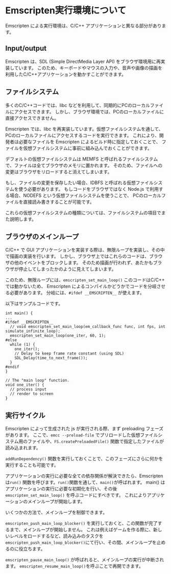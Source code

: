 # Emscripten実行環境について
Emscripten による実行環境は、C/C++ アプリケーションと異なる部分があります。

## Input/output

Emscripten は、SDL (Simple DirectMedia Layer API) をブラウザ環境用に再実装しています。
このため、キーボードやマウスの入力や、音声や画像の描画を利用したC/C++アプリケーションを動かすことができます。

## ファイルシステム
多くのC/C++コードでは、libc などを利用して、同期的にPCのローカルファイルにアクセスできます。
しかし、ブラウザ環境では、PCのローカルファイルに直接アクセスできません。

Emscripten では、libc を再実装しています。仮想ファイルシステムを通して、
PCのローカルファイルにアクセスするコードを実行できます。
これにより、開発者は必要なファイルを Emscripten によるビルド時に指定しておくことで、
ファイルを仮想ファイルシステムに事前に組み込んでおくことができます。

デフォルトの仮想ファイルシステムは MEMFS と呼ばれるファイルシステムで、ファイルは全てブラウザのメモリに置かれます。
そのため、ファイルへの変更はブラウザをリロードすると消えてしまいます。

もし、ファイルの変更を保存したい場合、IDBFS と呼ばれる仮想ファイルシステムを使う必要があります。
もしコードをブラウザではなく Node.js で利用する場合、NODEFS という仮想ファイルシステムを使うことで、
PCのローカルファイルを直接読み書きすることが可能です。

これらの仮想ファイルシステムの種類については、ファイルシステムの項目でまた説明します。


## ブラウザのメインループ

C/C++ で GUI アプリケーションを実装する際は、無限ループを実装し、その中で描画の実装を行います。
しかし、ブラウザ上ではこれらのコードは、ブラウザの他のイベントをブロックします。
そのため描画が行われず、あたかもブラウザが停止してしまったかのように見えてしまいます。

このため、無限ループには、`emscripten_set_main_loop()` このコードはC/C++ では動かないため、
Emscripten によるコンパイルかどうかでコードを分岐させる必要があります。
分岐には、`#ifdef __EMSCRIPTEN__` が使えます。

以下はサンプルコードです。
```
int main() {
...
#ifdef __EMSCRIPTEN__
  // void emscripten_set_main_loop(em_callback_func func, int fps, int simulate_infinite_loop);
  emscripten_set_main_loop(one_iter, 60, 1);
#else
  while (1) {
    one_iter();
    // Delay to keep frame rate constant (using SDL)
    SDL_Delay(time_to_next_frame());
  }
#endif
}

// The "main loop" function.
void one_iter() {
  // process input
  // render to screen
}
```


## 実行サイクル
Emscripten によって生成された js が実行される際、まず preloading フェーズがあります。
ここで、`emcc --preload-file` でプリロードした仮想ファイルシステム用のファイルや、`FS.createPreloadedFile()` 関数で指定したファイルが読み込まれます。

`addRunDependency()` 関数を実行しておくことで、このフェーズにさらに何かを実行することも可能です。

アプリケーションの実行に必要な全ての依存関係が解決できたら、Emscripten は`run()` 関数を呼びます。`run()`関数を通して、`main()`が呼ばれます。
main() はアプリケーションの実行に必要な初期化を行い、その後 `emscripten_set_main_loop()` を呼ぶコードにすべきです。
これによりアプリケーションのメインループが開始します。

いくつかの方法で、メインループを制御できます。


`emscripten_push_main_loop_blocker()` を実行しておくと、この関数が完了するまで、メインループが開始しません。 
これは例えばゲームを作る際に、新しいレベルをロードするなど、読み込みのタスクを`emscripten_push_main_loop_blocker()`にて行い、その間、メインループを止めるのに役立ちます。

`emscripten_pause_main_loop()` が呼ばれると、メインループの実行が中断されます。
`emscripten_resume_main_loop()`を呼ぶことで再開できます。


